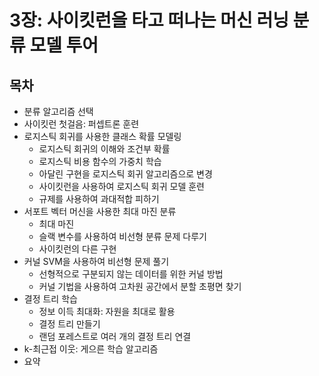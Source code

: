 # 3장: 사이킷런을 타고 떠나는 머신 러닝 분류 모델 투어
## 목차
- 분류 알고리즘 선택
- 사이킷런 첫걸음: 퍼셉트론 훈련
- 로지스틱 회귀를 사용한 클래스 확률 모델링
  - 로지스틱 회귀의 이해와 조건부 확률
  - 로지스틱 비용 함수의 가중치 학습
  - 아달린 구현을 로지스틱 회귀 알고리즘으로 변경
  - 사이킷런을 사용하여 로지스틱 회귀 모델 훈련
  - 규제를 사용하여 과대적합 피하기
- 서포트 벡터 머신을 사용한 최대 마진 분류
  - 최대 마진
  - 슬랙 변수를 사용하여 비선형 분류 문제 다루기
  - 사이킷런의 다른 구현
- 커널 SVM을 사용하여 비선형 문제 풀기
  - 선형적으로 구분되지 않는 데이터를 위한 커널 방법
  - 커널 기법을 사용하여 고차원 공간에서 분할 초평면 찾기
- 결정 트리 학습
  - 정보 이득 최대화: 자원을 최대로 활용
  - 결정 트리 만들기
  - 랜덤 포레스트로 여러 개의 결정 트리 연결
- k-최근접 이웃: 게으른 학습 알고리즘
- 요약
